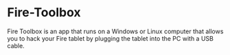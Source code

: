 # Fire-Toolbox
Fire Toolbox is an app that runs on a Windows or Linux computer that allows you to hack your Fire tablet by plugging the tablet into the PC with a USB cable.
